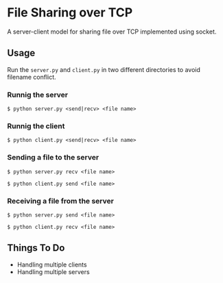 # File Sharing over TCP

A server-client model for sharing file over TCP implemented using socket.

## Usage

Run the `server.py` and `client.py` in two different directories to avoid filename conflict.

### Runnig the server

```
$ python server.py <send|recv> <file name>
```

### Runnig the client

```
$ python client.py <send|recv> <file name>
```

### Sending a file to the server

```
$ python server.py recv <file name>
```

```
$ python client.py send <file name>
```

### Receiving a file from the server

```
$ python server.py send <file name>
```

```
$ python client.py recv <file name>
```

## Things To Do

-   Handling multiple clients
-   Handling multiple servers
